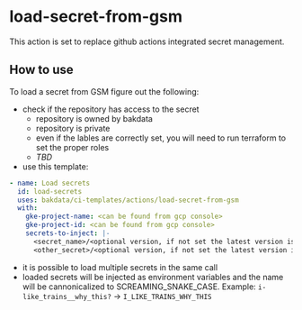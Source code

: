 # load-secret-from-gsm

This action is set to replace github actions integrated secret management.

## How to use
To load a secret from GSM figure out the following:
- check if the repository has access to the secret
  - repository is owned by bakdata
  - repository is private
  - even if the lables are correctly set, you will need to run terraform to set the proper roles
  - *TBD*
- use this template: 
```yaml
- name: Load secrets
  id: load-secrets
  uses: bakdata/ci-templates/actions/load-secret-from-gsm
  with:
    gke-project-name: <can be found from gcp console>
    gke-project-id: <can be found from gcp console>
    secrets-to-inject: |-
      <secret_name>/<optional version, if not set the latest version is loaded>
      <other_secret>/<optional version, if not set the latest version is loaded>
```
- it is possible to load multiple secrets in the same call
- loaded secrets  will be injected as environment variables and the name will be cannonicalized to SCREAMING_SNAKE_CASE. Example: `i-like_trains__why_this?` -> `I_LIKE_TRAINS_WHY_THIS`